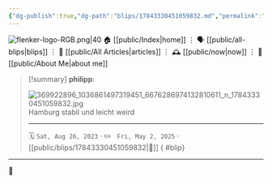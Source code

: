 ```yaml
---
{"dg-publish":true,"dg-path":"blips/17843330451059832.md","permalink":"/blips/17843330451059832/","title":"philipp on instagram @ 2023-08-26","created":"2023-08-26T16:00:00","updated":"2025-05-02T17:43:07"}
---
```



<div class="transclusion internal-embed is-loaded"><div class="markdown-embed">




![flenker-logo-RGB.png|40](/img/user/attachments/flenker-logo-RGB.png)
🏠 [[public/Index\|home]]  ⋮ 🗣️ [[public/all-blips\|blips]] ⋮  📝 [[public/All Articles\|articles]]  ⋮ 🕰️ [[public/now\|now]] ⋮ 🪪 [[public/About Me\|about me]]


</div></div>


> [!summary] **philipp**:
>
> ![369922896_1036861497319451_6676286974132810611_n_17843330451059832.jpg](/img/user/attachments/369922896_1036861497319451_6676286974132810611_n_17843330451059832.jpg)
> Hamburg stabil und leicht weird
> - - -
>
> 🗓️ <code>Sat, Aug 26, 2023</code>  · ✏️ <code> Fri, May 2, 2025</code>  · [[public/blips/17843330451059832\|🔗]]
{ #blip}


- - -

 👾
